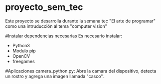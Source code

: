 # proyecto_sem_tec
Este proyecto se desarrolla durante la semana tec "El arte de programar" como una intruducción al tema "computer vision"

#Instalar dependencias necesarias
Es necesario instalar:
- Python3
- Modulo pip
- OpenCV
- freegames

#Aplicaciones
camera_python.py: Abre la camara del dispositivo, detecta un rostro y agrega una imagen llamada "casco".
